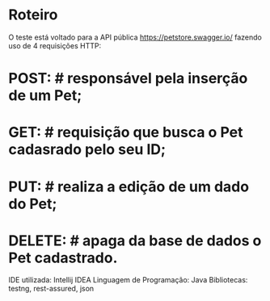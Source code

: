 # Roteiro

O teste está voltado para a API pública https://petstore.swagger.io/ fazendo uso de 4 requisições HTTP:

# POST: # responsável pela inserção de um Pet;
# GET: # requisição que busca o Pet cadasrado pelo seu ID;
# PUT: # realiza a edição de um dado do Pet;
# DELETE: # apaga da base de dados o Pet cadastrado.

IDE utilizada: Intellij IDEA
Linguagem de Programação: Java
Bibliotecas: testng, rest-assured, json
